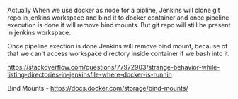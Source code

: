Actually When we use docker as node for a pipline, Jenkins will clone git repo in jenkins workspace and bind it to docker container and once pipeline execution is done it will remove bind mounts. But git repo will still be present in jenkins workspace.

Once pipeline exection is done Jenkins will remove bind mount, because of that we can't access workspace directory inside container if we bash into it.

https://stackoverflow.com/questions/77972903/strange-behavior-while-listing-directories-in-jenkinsfile-where-docker-is-runnin

Bind Mounts - https://docs.docker.com/storage/bind-mounts/
